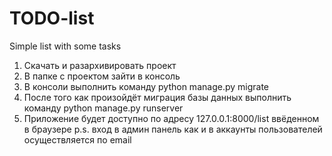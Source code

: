 # TODO-list
Simple list with some tasks
1. Скачать и разархивировать проект
2. В папке с проектом зайти в консоль 
3. В консоли выполнить команду python manage.py migrate
4. После того как произойдёт миграция базы данных выполнить команду
   python manage.py runserver
5. Приложение будет доступно по адресу 127.0.0.1:8000/list ввёденном в браузере
p.s. вход в админ панель как и в аккаунты пользователей осуществляется по email
